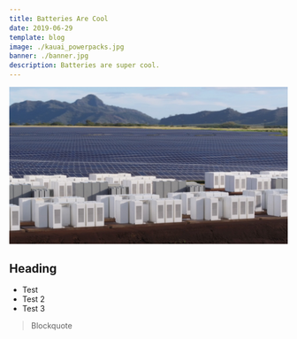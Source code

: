 ```yaml
---
title: Batteries Are Cool
date: 2019-06-29
template: blog
image: ./kauai_powerpacks.jpg
banner: ./banner.jpg
description: Batteries are super cool.
---
```


![image](./kauai_powerpacks.jpg)

## Heading

 - Test
 - Test 2
 - Test 3

>Blockquote
